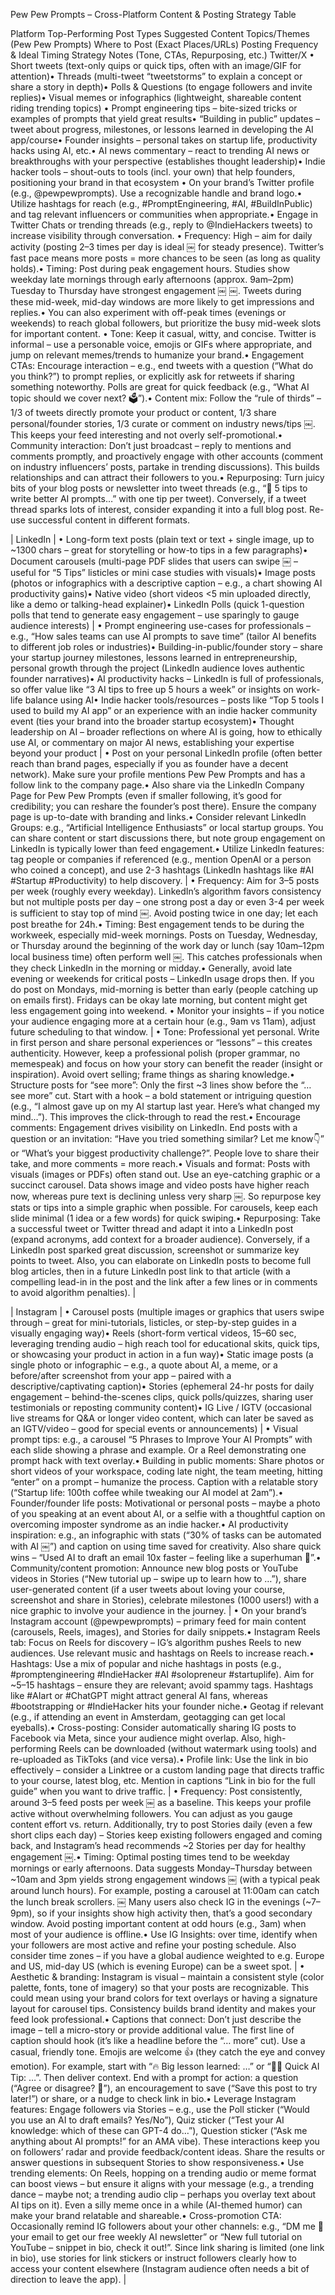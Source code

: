 Pew Pew Prompts – Cross-Platform Content & Posting Strategy Table

Platform	Top-Performing Post Types	Suggested Content Topics/Themes (Pew Pew Prompts)	Where to Post (Exact Places/URLs)	Posting Frequency & Ideal Timing	Strategy Notes (Tone, CTAs, Repurposing, etc.)
Twitter/X	• Short tweets (text-only quips or quick tips, often with an image/GIF for attention)• Threads (multi-tweet “tweetstorms” to explain a concept or share a story in depth)• Polls & Questions (to engage followers and invite replies)• Visual memes or infographics (lightweight, shareable content riding trending topics)	• Prompt engineering tips – bite-sized tricks or examples of prompts that yield great results• “Building in public” updates – tweet about progress, milestones, or lessons learned in developing the AI app/course• Founder insights – personal takes on startup life, productivity hacks using AI, etc.• AI news commentary – react to trending AI news or breakthroughs with your perspective (establishes thought leadership)• Indie hacker tools – shout-outs to tools (incl. your own) that help founders, positioning your brand in that ecosystem	• On your brand’s Twitter profile (e.g., @pewpewprompts). Use a recognizable handle and brand logo.• Utilize hashtags for reach (e.g., #PromptEngineering, #AI, #BuildInPublic) and tag relevant influencers or communities when appropriate.• Engage in Twitter Chats or trending threads (e.g., reply to @IndieHackers tweets) to increase visibility through conversation.	• Frequency: High – aim for daily activity (posting 2–3 times per day is ideal ￼ for steady presence). Twitter’s fast pace means more posts = more chances to be seen (as long as quality holds).• Timing: Post during peak engagement hours. Studies show weekday late mornings through early afternoons (approx. 9am–2pm) Tuesday to Thursday have strongest engagement ￼ ￼. Tweets during these mid-week, mid-day windows are more likely to get impressions and replies.• You can also experiment with off-peak times (evenings or weekends) to reach global followers, but prioritize the busy mid-week slots for important content.	• Tone: Keep it casual, witty, and concise. Twitter is informal – use a personable voice, emojis or GIFs where appropriate, and jump on relevant memes/trends to humanize your brand.• Engagement CTAs: Encourage interaction – e.g., end tweets with a question (“What do you think?”) to prompt replies, or explicitly ask for retweets if sharing something noteworthy. Polls are great for quick feedback (e.g., “What AI topic should we cover next? 🗳️”).• Content mix: Follow the “rule of thirds” – 1/3 of tweets directly promote your product or content, 1/3 share personal/founder stories, 1/3 curate or comment on industry news/tips ￼. This keeps your feed interesting and not overly self-promotional.• Community interaction: Don’t just broadcast – reply to mentions and comments promptly, and proactively engage with other accounts (comment on industry influencers’ posts, partake in trending discussions). This builds relationships and can attract their followers to you.• Repurposing: Turn juicy bits of your blog posts or newsletter into tweet threads (e.g., “🧵 5 tips to write better AI prompts…” with one tip per tweet). Conversely, if a tweet thread sparks lots of interest, consider expanding it into a full blog post. Re-use successful content in different formats.

| LinkedIn        | • Long-form text posts (plain text or text + single image, up to ~1300 chars – great for storytelling or how-to tips in a few paragraphs)• Document carousels (multi-page PDF slides that users can swipe ￼ – useful for “5 Tips” listicles or mini case studies with visuals)• Image posts (photos or infographics with a descriptive caption – e.g., a chart showing AI productivity gains)• Native video (short videos <5 min uploaded directly, like a demo or talking-head explainer)• LinkedIn Polls (quick 1-question polls that tend to generate easy engagement – use sparingly to gauge audience interests) | • Prompt engineering use-cases for professionals – e.g., “How sales teams can use AI prompts to save time” (tailor AI benefits to different job roles or industries)• Building-in-public/founder story – share your startup journey milestones, lessons learned in entrepreneurship, personal growth through the project (LinkedIn audience loves authentic founder narratives)• AI productivity hacks – LinkedIn is full of professionals, so offer value like “3 AI tips to free up 5 hours a week” or insights on work-life balance using AI• Indie hacker tools/resources – posts like “Top 5 tools I used to build my AI app” or an experience with an indie hacker community event (ties your brand into the broader startup ecosystem)• Thought leadership on AI – broader reflections on where AI is going, how to ethically use AI, or commentary on major AI news, establishing your expertise beyond your product | • Post on your personal LinkedIn profile (often better reach than brand pages, especially if you as founder have a decent network). Make sure your profile mentions Pew Pew Prompts and has a follow link to the company page.• Also share via the LinkedIn Company Page for Pew Pew Prompts (even if smaller following, it’s good for credibility; you can reshare the founder’s post there). Ensure the company page is up-to-date with branding and links.• Consider relevant LinkedIn Groups: e.g., “Artificial Intelligence Enthusiasts” or local startup groups. You can share content or start discussions there, but note group engagement on LinkedIn is typically lower than feed engagement.• Utilize LinkedIn features: tag people or companies if referenced (e.g., mention OpenAI or a person who coined a concept), and use 2-3 hashtags (LinkedIn hashtags like #AI #Startup #Productivity) to help discovery. | • Frequency: Aim for 3–5 posts per week (roughly every weekday). LinkedIn’s algorithm favors consistency but not multiple posts per day – one strong post a day or even 3-4 per week is sufficient to stay top of mind ￼. Avoid posting twice in one day; let each post breathe for 24h.• Timing: Best engagement tends to be during the workweek, especially mid-week mornings. Posts on Tuesday, Wednesday, or Thursday around the beginning of the work day or lunch (say 10am–12pm local business time) often perform well ￼. This catches professionals when they check LinkedIn in the morning or midday.• Generally, avoid late evening or weekends for critical posts – LinkedIn usage drops then. If you do post on Mondays, mid-morning is better than early (people catching up on emails first). Fridays can be okay late morning, but content might get less engagement going into weekend. • Monitor your insights – if you notice your audience engaging more at a certain hour (e.g., 9am vs 11am), adjust future scheduling to that window. | • Tone: Professional yet personal. Write in first person and share personal experiences or “lessons” – this creates authenticity. However, keep a professional polish (proper grammar, no memespeak) and focus on how your story can benefit the reader (insight or inspiration). Avoid overt selling; frame things as sharing knowledge.• Structure posts for “see more”: Only the first ~3 lines show before the “…see more” cut. Start with a hook – a bold statement or intriguing question (e.g., “I almost gave up on my AI startup last year. Here’s what changed my mind…”). This improves the click-through to read the rest.• Encourage comments: Engagement drives visibility on LinkedIn. End posts with a question or an invitation: “Have you tried something similar? Let me know👇” or “What’s your biggest productivity challenge?”. People love to share their take, and more comments = more reach.• Visuals and format: Posts with visuals (images or PDFs) often stand out. Use an eye-catching graphic or a succinct carousel. Data shows image and video posts have higher reach now, whereas pure text is declining unless very sharp ￼. So repurpose key stats or tips into a simple graphic when possible. For carousels, keep each slide minimal (1 idea or a few words) for quick swiping.• Repurposing: Take a successful tweet or Twitter thread and adapt it into a LinkedIn post (expand acronyms, add context for a broader audience). Conversely, if a LinkedIn post sparked great discussion, screenshot or summarize key points to tweet. Also, you can elaborate on LinkedIn posts to become full blog articles, then in a future LinkedIn post link to that article (with a compelling lead-in in the post and the link after a few lines or in comments to avoid algorithm penalties). |

| Instagram       | • Carousel posts (multiple images or graphics that users swipe through – great for mini-tutorials, listicles, or step-by-step guides in a visually engaging way)• Reels (short-form vertical videos, 15–60 sec, leveraging trending audio – high reach tool for educational skits, quick tips, or showcasing your product in action in a fun way)• Static image posts (a single photo or infographic – e.g., a quote about AI, a meme, or a before/after screenshot from your app – paired with a descriptive/captivating caption)• Stories (ephemeral 24-hr posts for daily engagement – behind-the-scenes clips, quick polls/quizzes, sharing user testimonials or reposting community content)• IG Live / IGTV (occasional live streams for Q&A or longer video content, which can later be saved as an IGTV/video – good for special events or announcements) | • Visual prompt tips: e.g., a carousel “5 Phrases to Improve Your AI Prompts” with each slide showing a phrase and example. Or a Reel demonstrating one prompt hack with text overlay.• Building in public moments: Share photos or short videos of your workspace, coding late night, the team meeting, hitting “enter” on a prompt – humanize the process. Caption with a relatable story (“Startup life: 100th coffee while tweaking our AI model at 2am”).• Founder/founder life posts: Motivational or personal posts – maybe a photo of you speaking at an event about AI, or a selfie with a thoughtful caption on overcoming imposter syndrome as an indie hacker.• AI productivity inspiration: e.g., an infographic with stats (“30% of tasks can be automated with AI ￼”) and caption on using time saved for creativity. Also share quick wins – “Used AI to draft an email 10x faster – feeling like a superhuman 💪”.• Community/content promotion: Announce new blog posts or YouTube videos in Stories (“New tutorial up – swipe up to learn how to …”), share user-generated content (if a user tweets about loving your course, screenshot and share in Stories), celebrate milestones (1000 users!) with a nice graphic to involve your audience in the journey. | • On your brand’s Instagram account (@pewpewprompts) – primary feed for main content (carousels, Reels, images), and Stories for daily snippets.• Instagram Reels tab: Focus on Reels for discovery – IG’s algorithm pushes Reels to new audiences. Use relevant music and hashtags on Reels to increase reach.• Hashtags: Use a mix of popular and niche hashtags in posts (e.g., #promptengineering #IndieHacker #AI #solopreneur #startuplife). Aim for ~5–15 hashtags – ensure they are relevant; avoid spammy tags. Hashtags like #AIart or #ChatGPT might attract general AI fans, whereas #bootstrapping or #IndieHacker hits your founder niche.• Geotag if relevant (e.g., if attending an event in Amsterdam, geotagging can get local eyeballs).• Cross-posting: Consider automatically sharing IG posts to Facebook via Meta, since your audience might overlap. Also, high-performing Reels can be downloaded (without watermark using tools) and re-uploaded as TikToks (and vice versa).• Profile link: Use the link in bio effectively – consider a Linktree or a custom landing page that directs traffic to your course, latest blog, etc. Mention in captions “Link in bio for the full guide” when you want to drive traffic. | • Frequency: Post consistently, around 3–5 feed posts per week ￼ as a baseline. This keeps your profile active without overwhelming followers. You can adjust as you gauge content effort vs. return. Additionally, try to post Stories daily (even a few short clips each day) – Stories keep existing followers engaged and coming back, and Instagram’s head recommends ~2 Stories per day for healthy engagement ￼.• Timing: Optimal posting times tend to be weekday mornings or early afternoons. Data suggests Monday–Thursday between ~10am and 3pm yields strong engagement windows ￼ (with a typical peak around lunch hours). For example, posting a carousel at 11:00am can catch the lunch break scrollers. ￼ Many users also check IG in the evenings (~7–9pm), so if your insights show high activity then, that’s a good secondary window. Avoid posting important content at odd hours (e.g., 3am) when most of your audience is offline.• Use IG Insights: over time, identify when your followers are most active and refine your posting schedule. Also consider time zones – if you have a global audience weighted to e.g. Europe and US, mid-day US (which is evening Europe) can be a sweet spot. | • Aesthetic & branding: Instagram is visual – maintain a consistent style (color palette, fonts, tone of imagery) so that your posts are recognizable. This could mean using your brand colors for text overlays or having a signature layout for carousel tips. Consistency builds brand identity and makes your feed look professional.• Captions that connect: Don’t just describe the image – tell a micro-story or provide additional value. The first line of caption should hook (it’s like a headline before the “… more” cut). Use a casual, friendly tone. Emojis are welcome 👍 (they catch the eye and convey emotion). For example, start with “🔥 Big lesson learned: …” or “🤖💡 Quick AI Tip: …”. Then deliver context. End with a prompt for action: a question (“Agree or disagree? 🤔”), an encouragement to save (“Save this post to try later!”) or share, or a nudge to check link in bio.• Leverage Instagram features: Engage followers via Stories – e.g., use the Poll sticker (“Would you use an AI to draft emails? Yes/No”), Quiz sticker (“Test your AI knowledge: which of these can GPT-4 do…”), Question sticker (“Ask me anything about AI prompts!” for an AMA vibe). These interactions keep you on followers’ radar and provide feedback/content ideas. Share the results or answer questions in subsequent Stories to show responsiveness.• Use trending elements: On Reels, hopping on a trending audio or meme format can boost views – but ensure it aligns with your message (e.g., a trending dance – maybe not; a trending audio clip – perhaps you overlay text about AI tips on it). Even a silly meme once in a while (AI-themed humor) can make your brand relatable and shareable.• Cross-promotion CTA: Occasionally remind IG followers about your other channels: e.g., “DM me 💌 your email to get our free weekly AI newsletter” or “New full tutorial on YouTube – snippet in bio, check it out!”. Since link sharing is limited (one link in bio), use stories for link stickers or instruct followers clearly how to access your content elsewhere (Instagram audience often needs a bit of direction to leave the app). |
